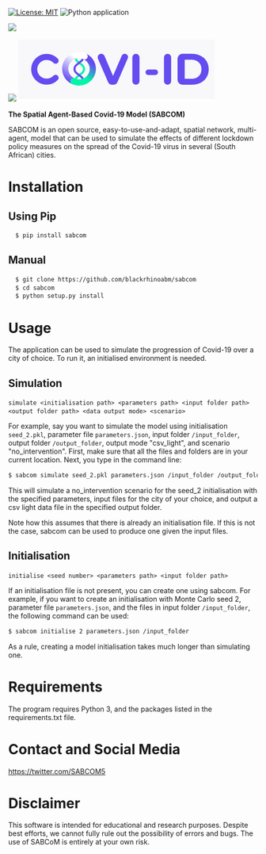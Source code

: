 [![License: MIT](https://img.shields.io/badge/License-MIT-yellow.svg)](https://opensource.org/licenses/MIT)
![Python application](https://github.com/blackrhinoabm/sabcom/workflows/Python%20application/badge.svg)

<img src="https://pbs.twimg.com/profile_images/1270246832015314953/CW4YcWdd_400x400.jpg" width="125">

![](https://cogeorg.github.io/images/black_rhino_logo.jpg)
![](https://github.com/joerischasfoort/joerischasfoort.github.io/blob/master/images/covi-id.png)


[comment]: <> (One paragraph overview of the project, TODO add link to blog?)
 __The Spatial Agent-Based Covid-19 Model (SABCOM)__

SABCOM is an open source, easy-to-use-and-adapt, spatial network, multi-agent, model that can be used to simulate the effects of different lockdown policy measures on the spread of the Covid-19 virus in several (South African) cities. 

# Installation

## Using Pip

```bash
  $ pip install sabcom
```

## Manual

```bash
  $ git clone https://github.com/blackrhinoabm/sabcom
  $ cd sabcom
  $ python setup.py install
```

# Usage

The application can be used to simulate the progression of Covid-19 over a city of choice. To run it, an initialised environment is needed. 

## Simulation

`simulate <initialisation path> <parameters path> <input folder path> <output folder path> <data output mode> <scenario>`

For example, say you want to simulate the model using initialisation `seed_2.pkl`, parameter file `parameters.json`, input folder `/input_folder`, output folder `/output_folder`, output mode "csv_light", and scenario "no_intervention". 
First, make sure that all the files and folders are in your current location. Next, you type in the command line:  

```bash
$ sabcom simulate seed_2.pkl parameters.json /input_folder /output_folder "csv_light" "no_intervention"
```

This will simulate a no_intervention scenario for the seed_2 initialisation with the specified parameters, input files for the city of your choice, and output a csv light data file in the specified output folder.

Note how this assumes that there is already an initialisation file. If this is not the case, sabcom can be used to produce one given the input files. 

## Initialisation
`initialise <seed number> <parameters path> <input folder path>`

If an initialisation file is not present, you can create one using sabcom. For example, if you want to create an initialisation with Monte Carlo seed 2, parameter file `parameters.json`, and the files in input folder `/input_folder`, the following command can be used:

```bash
$ sabcom initialise 2 parameters.json /input_folder
```

As a rule, creating a model initialisation takes much longer than simulating one.

# Requirements
The program requires Python 3, and the packages listed in the requirements.txt file.

# Contact and Social Media
https://twitter.com/SABCOM5

# Disclaimer

This software is intended for educational and research purposes. Despite best efforts,
we cannot fully rule out the possibility of errors and bugs. The use of SABCoM
is entirely at your own risk.
